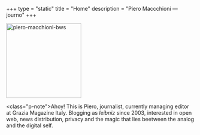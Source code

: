 +++
type = "static"
title = "Home"
description = "Piero Maccchioni — journo"
+++

<img class="u-photo" rel="me" alt="piero-macchioni-bws" src="/images/piero-macchioni-bws.jpg" align="center" width="200"></img>

<class="p-note">Ahoy! This is Piero, journalist, currently managing editor at Grazia Magazine Italy. Blogging as <em>leibniz</em> since 2003, interested in open web, news distribution, privacy and the magic that lies beetween the analog and the digital self</class>.